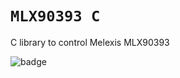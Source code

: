 # `MLX90393 C`

C library to control Melexis MLX90393


![badge](https://img.shields.io/endpoint?url=https://gist.githubusercontent.com/n0rbb/ce4569d6e76a307b65ea7f084baa2399/raw/passed_badge.json)